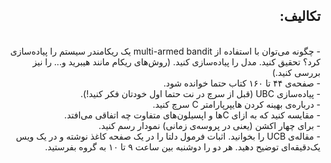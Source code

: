 <div dir='rtl'>
<h2>تکالیف:</h2> <br>
- چگونه می‌توان با استفاده از multi-armed bandit یک ریکامندر سیستم را پیاده‌سازی کرد؟ تحقیق کنید. مدل را پیاده‌سازی کنید. (روش‌های ریکام مانند هیبرید و... را نیز بررسی کنید.)<br>
- صفحه‌ی ۴۴ تا ۱۶۰ کتاب حتما خوانده شود.<br> 
- پیاده‌سازی UBC (قبل از سرچ در نت حتما اول خودتان فکر کنید!).<br>
- درباره‌ی بهینه کردن هایپرپارامتر C سرچ کنید.<br>
- مقایسه کنید که به ازای Cها و اپسیلون‌های متفاوت چه اتفاقی می‌افتد.<br>
- برای چهار اکشن (یعنی در پروسه‌ی زمانی) نمودار رسم کنید.<br>
- مقاله‌ی UCB را بخوانید. اثبات فرمول دلتا را در یک صفحه کاغذ نوشته و در یک ویس یک‌دقیقه‌ای توضیح دهید. هر دو را دوشنبه بین ساعت ۹ تا ۱۰ به گروه بفرستید.
</div>

